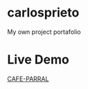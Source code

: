 # carlosprieto
My own project portafolio

# Live Demo
[CAFE-PARRAL](https://rawcdn.githack.com/carlosprietobarron/cafeparral/98757b3cfe3b8a4d9c8973aade5cbc47e24820ed/index.html)

